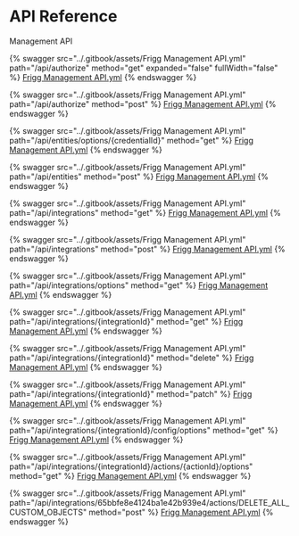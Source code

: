 # API Reference

Management API

{% swagger src="../.gitbook/assets/Frigg Management API.yml" path="/api/authorize" method="get" expanded="false" fullWidth="false" %}
[Frigg Management API.yml](<../.gitbook/assets/Frigg Management API.yml>)
{% endswagger %}

{% swagger src="../.gitbook/assets/Frigg Management API.yml" path="/api/authorize" method="post" %}
[Frigg Management API.yml](<../.gitbook/assets/Frigg Management API.yml>)
{% endswagger %}

{% swagger src="../.gitbook/assets/Frigg Management API.yml" path="/api/entities/options/{credentialId}" method="get" %}
[Frigg Management API.yml](<../.gitbook/assets/Frigg Management API.yml>)
{% endswagger %}

{% swagger src="../.gitbook/assets/Frigg Management API.yml" path="/api/entities" method="post" %}
[Frigg Management API.yml](<../.gitbook/assets/Frigg Management API.yml>)
{% endswagger %}

{% swagger src="../.gitbook/assets/Frigg Management API.yml" path="/api/integrations" method="get" %}
[Frigg Management API.yml](<../.gitbook/assets/Frigg Management API.yml>)
{% endswagger %}

{% swagger src="../.gitbook/assets/Frigg Management API.yml" path="/api/integrations" method="post" %}
[Frigg Management API.yml](<../.gitbook/assets/Frigg Management API.yml>)
{% endswagger %}

{% swagger src="../.gitbook/assets/Frigg Management API.yml" path="/api/integrations/options" method="get" %}
[Frigg Management API.yml](<../.gitbook/assets/Frigg Management API.yml>)
{% endswagger %}

{% swagger src="../.gitbook/assets/Frigg Management API.yml" path="/api/integrations/{integrationId}" method="get" %}
[Frigg Management API.yml](<../.gitbook/assets/Frigg Management API.yml>)
{% endswagger %}

{% swagger src="../.gitbook/assets/Frigg Management API.yml" path="/api/integrations/{integrationId}" method="delete" %}
[Frigg Management API.yml](<../.gitbook/assets/Frigg Management API.yml>)
{% endswagger %}

{% swagger src="../.gitbook/assets/Frigg Management API.yml" path="/api/integrations/{integrationId}" method="patch" %}
[Frigg Management API.yml](<../.gitbook/assets/Frigg Management API.yml>)
{% endswagger %}

{% swagger src="../.gitbook/assets/Frigg Management API.yml" path="/api/integrations/{integrationId}/config/options" method="get" %}
[Frigg Management API.yml](<../.gitbook/assets/Frigg Management API.yml>)
{% endswagger %}

{% swagger src="../.gitbook/assets/Frigg Management API.yml" path="/api/integrations/{integrationId}/actions/{actionId}/options" method="get" %}
[Frigg Management API.yml](<../.gitbook/assets/Frigg Management API.yml>)
{% endswagger %}

{% swagger src="../.gitbook/assets/Frigg Management API.yml" path="/api/integrations/65bbfe8e4124ba1e42b939e4/actions/DELETE_ALL_CUSTOM_OBJECTS" method="post" %}
[Frigg Management API.yml](<../.gitbook/assets/Frigg Management API.yml>)
{% endswagger %}
